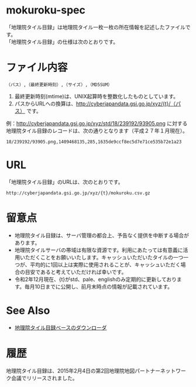# mokuroku-spec
「地理院タイル目録」は地理院タイル一枚一枚の所在情報を記述したファイルです。  
「地理院タイル目録」の仕様は次のとおりです。

# ファイル内容
```csv
（パス）,（最終更新時刻）,（サイズ）,（MD5SUM）
```
1. 最終更新時刻(mtime)は、UNIX起算時を整数化したものとしています。
2. パスからURLへの換算は、http://cyberjapandata.gsi.go.jp/xyz/{t}/（パス） です。

例：http://cyberjapandata.gsi.go.jp/xyz/std/18/239192/93905.png に対する地理院タイル目録のレコードは、次の通りとなります（平成２７年１月現在）。
```csv
18/239192/93905.png,1409468135,285,1635de9ccf8ec5d7e71ce535b72e1a23
```
# URL
「地理院タイル目録」のURLは、次のとおりです。
```
http://cyberjapandata.gsi.go.jp/xyz/{t}/mokuroku.csv.gz
```

# 留意点
- 地理院タイル目録は、サーバ管理の都合上、予告なく提供を中断する場合があります。
- 地理院タイルサーバの帯域は有限な資源です。利用にあたっては有意義に活用いただくことをお願いいたします。キャッシュいただいたタイルの一つ一つが、平均的に1回以上は実際に使用されることが、キャッシュいただく場合の目安であると考えていただければ幸いです。
- 令和2年12月現在、{t}がstd、pale、englishのみ定期的に更新しております。毎月10日までに公開し、前月末時点の情報が記載されています。

# See Also
- [地理院タイル目録ベースのダウンローダ](https://github.com/gsi-cyberjapan/qdltc)

# 履歴
地理院タイル目録は、2015年2月4日の第2回地理院地図パートナーネットワーク会議でリリースされました。
